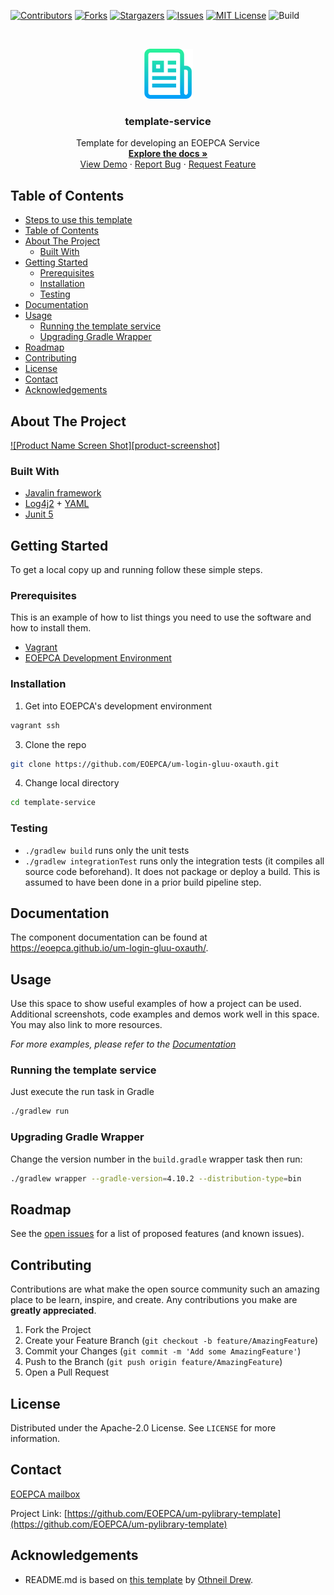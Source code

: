 <!--
***
*** To avoid retyping too much info. Do a search and replace for the following:
*** template-svce, twitter_handle, email
-->

<!-- PROJECT SHIELDS -->
<!--
*** See the bottom of this document for the declaration of the reference variables
*** for contributors-url, forks-url, etc. This is an optional, concise syntax you may use.
*** https://www.markdownguide.org/basic-syntax/#reference-style-links
-->

[![Contributors][contributors-shield]][contributors-url]
[![Forks][forks-shield]][forks-url]
[![Stargazers][stars-shield]][stars-url]
[![Issues][issues-shield]][issues-url]
[![MIT License][license-shield]][license-url]
![Build][build-shield]

<!-- PROJECT LOGO -->
<br />
<p align="center">
  <a href="https://github.com/EOEPCA/um-login-gluu-oxauth">
    <img src="images/logo.png" alt="Logo" width="80" height="80">
  </a>

  <h3 align="center">template-service</h3>

  <p align="center">
    Template for developing an EOEPCA Service
    <br />
    <a href="https://github.com/EOEPCA/um-login-gluu-oxauth"><strong>Explore the docs »</strong></a>
    <br />
    <a href="https://github.com/EOEPCA/um-login-gluu-oxauth">View Demo</a>
    ·
    <a href="https://github.com/EOEPCA/um-login-gluu-oxauth/issues">Report Bug</a>
    ·
    <a href="https://github.com/EOEPCA/um-login-gluu-oxauth/issues">Request Feature</a>
  </p>
</p>

## Table of Contents

- [Steps to use this template](#steps-to-use-this-template)
- [Table of Contents](#table-of-contents)
- [About The Project](#about-the-project)
  - [Built With](#built-with)
- [Getting Started](#getting-started)
  - [Prerequisites](#prerequisites)
  - [Installation](#installation)
  - [Testing](#testing)
- [Documentation](#documentation)
- [Usage](#usage)
  - [Running the template service](#running-the-template-service)
  - [Upgrading Gradle Wrapper](#upgrading-gradle-wrapper)
- [Roadmap](#roadmap)
- [Contributing](#contributing)
- [License](#license)
- [Contact](#contact)
- [Acknowledgements](#acknowledgements)

<!-- ABOUT THE PROJECT -->

## About The Project

[![Product Name Screen Shot][product-screenshot]](https://example.com)

### Built With

- [Javalin framework](https://javalin.io/)
- [Log4j2](https://logging.apache.org/log4j/2.x/) + [YAML](https://yaml.org/)
- [Junit 5](https://junit.org/junit5/)

<!-- GETTING STARTED -->

## Getting Started

To get a local copy up and running follow these simple steps.

### Prerequisites

This is an example of how to list things you need to use the software and how to install them.

- [Vagrant](https://www.vagrantup.com/docs/installation/)
- [EOEPCA Development Environment](https://github.com/EOEPCA/dev-env)

### Installation

1. Get into EOEPCA's development environment

```sh
vagrant ssh
```

3. Clone the repo

```sh
git clone https://github.com/EOEPCA/um-login-gluu-oxauth.git
```

4. Change local directory

```sh
cd template-service
```

### Testing

- `./gradlew build` runs only the unit tests
- `./gradlew integrationTest` runs only the integration tests (it compiles all source code beforehand). It does not package or deploy a build.
  This is assumed to have been done in a prior build pipeline step.

## Documentation

The component documentation can be found at https://eoepca.github.io/um-login-gluu-oxauth/.

<!-- USAGE EXAMPLES -->

## Usage

Use this space to show useful examples of how a project can be used. Additional screenshots, code examples and demos work well in this space. You may also link to more resources.

_For more examples, please refer to the [Documentation](https://example.com)_

### Running the template service

Just execute the run task in Gradle

```sh
./gradlew run
```

### Upgrading Gradle Wrapper

Change the version number in the `build.gradle` wrapper task then run:

```sh
./gradlew wrapper --gradle-version=4.10.2 --distribution-type=bin
```

<!-- ROADMAP -->

## Roadmap

See the [open issues](https://github.com/EOEPCA/um-login-gluu-oxauth/issues) for a list of proposed features (and known issues).

<!-- CONTRIBUTING -->

## Contributing

Contributions are what make the open source community such an amazing place to be learn, inspire, and create. Any contributions you make are **greatly appreciated**.

1. Fork the Project
2. Create your Feature Branch (`git checkout -b feature/AmazingFeature`)
3. Commit your Changes (`git commit -m 'Add some AmazingFeature'`)
4. Push to the Branch (`git push origin feature/AmazingFeature`)
5. Open a Pull Request

<!-- LICENSE -->

## License

Distributed under the Apache-2.0 License. See `LICENSE` for more information.

## Contact

[EOEPCA mailbox](eoepca.systemteam@telespazio.com)

Project Link: [https://github.com/EOEPCA/um-pylibrary-template](https://github.com/EOEPCA/um-pylibrary-template)

## Acknowledgements

- README.md is based on [this template](https://github.com/othneildrew/Best-README-Template) by [Othneil Drew](https://github.com/othneildrew).


[contributors-shield]: https://img.shields.io/github/contributors/EOEPCA/um-pylibrary-template.svg?style=flat-square
[contributors-url]: https://github.com/EOEPCA/um-pylibrary-template/graphs/contributors
[forks-shield]: https://img.shields.io/github/forks/EOEPCA/um-pylibrary-template.svg?style=flat-square
[forks-url]: https://github.com/EOEPCA/um-pylibrary-template/network/members
[stars-shield]: https://img.shields.io/github/stars/EOEPCA/um-pylibrary-template.svg?style=flat-square
[stars-url]: https://github.com/EOEPCA/um-pylibrary-template/stargazers
[issues-shield]: https://img.shields.io/github/issues/EOEPCA/um-pylibrary-template.svg?style=flat-square
[issues-url]: https://github.com/EOEPCA/um-pylibrary-template/issues
[license-shield]: https://img.shields.io/github/license/EOEPCA/um-pylibrary-template.svg?style=flat-square
[license-url]: https://github.com/EOEPCA/um-pylibrary-template/blob/master/LICENSE
[build-shield]: https://www.travis-ci.com/EOEPCA/um-pylibrary-template.svg?branch=master